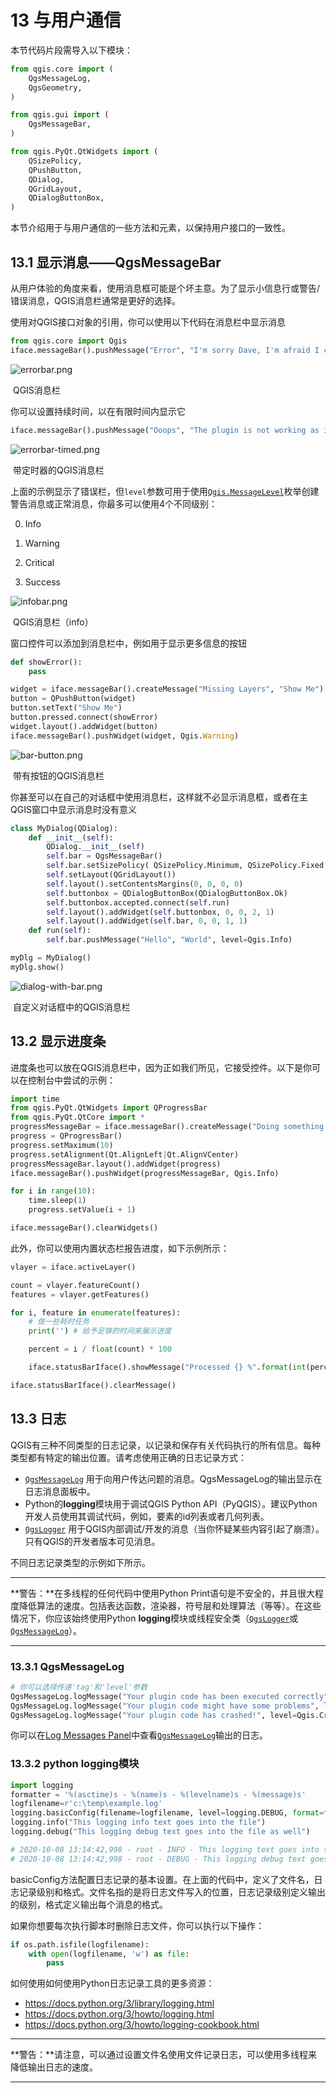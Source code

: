 # 13 与用户通信

本节代码片段需导入以下模块：

```python
from qgis.core import (
    QgsMessageLog,
    QgsGeometry,
)

from qgis.gui import (
    QgsMessageBar,
)

from qgis.PyQt.QtWidgets import (
    QSizePolicy,
    QPushButton,
    QDialog,
    QGridLayout,
    QDialogButtonBox,
)
```

本节介绍用于与用户通信的一些方法和元素，以保持用户接口的一致性。  

## 13.1 显示消息——QgsMessageBar

从用户体验的角度来看，使用消息框可能是个坏主意。为了显示小信息行或警告/错误消息，QGIS消息栏通常是更好的选择。

使用对QGIS接口对象的引用，你可以使用以下代码在消息栏中显示消息

```python
from qgis.core import Qgis
iface.messageBar().pushMessage("Error", "I'm sorry Dave, I'm afraid I can't do that", level=Qgis.Critical)
```

![errorbar.png](./assets/errorbar.png)

​																						QGIS消息栏

你可以设置持续时间，以在有限时间内显示它

```python
iface.messageBar().pushMessage("Ooops", "The plugin is not working as it should", level=Qgis.Critical, duration=3)
```

![errorbar-timed.png](./assets/errorbar-timed.png)

​																				带定时器的QGIS消息栏

上面的示例显示了错误栏，但`level`参数可用于使用[`Qgis.MessageLevel`](https://qgis.org/pyqgis/master/core/Qgis.html#qgis.core.Qgis.MessageLevel)枚举创建警告消息或正常消息，你最多可以使用4个不同级别：

0. Info

2. Warning
3. Critical
4. Success

![infobar.png](./assets/infobar.png)

​																						QGIS消息栏（info）

窗口控件可以添加到消息栏中，例如用于显示更多信息的按钮

```python
def showError():
    pass

widget = iface.messageBar().createMessage("Missing Layers", "Show Me")
button = QPushButton(widget)
button.setText("Show Me")
button.pressed.connect(showError)
widget.layout().addWidget(button)
iface.messageBar().pushWidget(widget, Qgis.Warning)
```

![bar-button.png](./assets/bar-button.png)

​																				带有按钮的QGIS消息栏

你甚至可以在自己的对话框中使用消息栏，这样就不必显示消息框，或者在主QGIS窗口中显示消息时没有意义

```python
class MyDialog(QDialog):
    def __init__(self):
        QDialog.__init__(self)
        self.bar = QgsMessageBar()
        self.bar.setSizePolicy( QSizePolicy.Minimum, QSizePolicy.Fixed )
        self.setLayout(QGridLayout())
        self.layout().setContentsMargins(0, 0, 0, 0)
        self.buttonbox = QDialogButtonBox(QDialogButtonBox.Ok)
        self.buttonbox.accepted.connect(self.run)
        self.layout().addWidget(self.buttonbox, 0, 0, 2, 1)
        self.layout().addWidget(self.bar, 0, 0, 1, 1)
    def run(self):
        self.bar.pushMessage("Hello", "World", level=Qgis.Info)

myDlg = MyDialog()
myDlg.show()
```

![dialog-with-bar.png](./assets/dialog-with-bar.png)

​																		自定义对话框中的QGIS消息栏

## 13.2 显示进度条

进度条也可以放在QGIS消息栏中，因为正如我们所见，它接受控件。以下是你可以在控制台中尝试的示例：

```python
import time
from qgis.PyQt.QtWidgets import QProgressBar
from qgis.PyQt.QtCore import *
progressMessageBar = iface.messageBar().createMessage("Doing something boring...")
progress = QProgressBar()
progress.setMaximum(10)
progress.setAlignment(Qt.AlignLeft|Qt.AlignVCenter)
progressMessageBar.layout().addWidget(progress)
iface.messageBar().pushWidget(progressMessageBar, Qgis.Info)

for i in range(10):
    time.sleep(1)
    progress.setValue(i + 1)

iface.messageBar().clearWidgets()
```

此外，你可以使用内置状态栏报告进度，如下示例所示：

```python
vlayer = iface.activeLayer()

count = vlayer.featureCount()
features = vlayer.getFeatures()

for i, feature in enumerate(features):
    # 做一些耗时任务
    print('') # 给予足够的时间来展示进度

    percent = i / float(count) * 100

    iface.statusBarIface().showMessage("Processed {} %".format(int(percent)))

iface.statusBarIface().clearMessage()
```

## 13.3 日志

QGIS有三种不同类型的日志记录，以记录和保存有关代码执行的所有信息。每种类型都有特定的输出位置。请考虑使用正确的日志记录方式：

- [`QgsMessageLog`](https://qgis.org/pyqgis/master/core/QgsMessageLog.html#qgis.core.QgsMessageLog) 用于向用户传达问题的消息。QgsMessageLog的输出显示在日志消息面板中。
- Python的**logging**模块用于调试QGIS Python API（PyQGIS）。建议Python开发人员使用其调试代码，例如，要素的id列表或者几何列表。
- [`QgsLogger`](https://qgis.org/pyqgis/master/core/QgsLogger.html#qgis.core.QgsLogger) 用于QGIS内部调试/开发的消息（当你怀疑某些内容引起了崩溃）。只有QGIS的开发者版本可见消息。

不同日志记录类型的示例如下所示。

---

**警告：**在多线程的任何代码中使用Python Print语句是不安全的，并且很大程度降低算法的速度。包括表达函数，渲染器，符号层和处理算法（等等）。在这些情况下，你应该始终使用Python **logging**模块或线程安全类（[`QgsLogger`](https://qgis.org/pyqgis/master/core/QgsLogger.html#qgis.core.QgsLogger)或[`QgsMessageLog`](https://qgis.org/pyqgis/master/core/QgsMessageLog.html#qgis.core.QgsMessageLog)）。

---

### 13.3.1 QgsMessageLog

```python
# 你可以选择传递'tag'和'level'参数
QgsMessageLog.logMessage("Your plugin code has been executed correctly", 'MyPlugin', level=Qgis.Info)
QgsMessageLog.logMessage("Your plugin code might have some problems", level=Qgis.Warning)
QgsMessageLog.logMessage("Your plugin code has crashed!", level=Qgis.Critical)
```

你可以在[Log Messages Panel](https://docs.qgis.org/testing/en/docs/user_manual/introduction/general_tools.html#log-message-panel)中查看[`QgsMessageLog`](https://qgis.org/pyqgis/master/core/QgsMessageLog.html#qgis.core.QgsMessageLog)输出的日志。

### 13.3.2 python logging模块

```python
import logging
formatter = '%(asctime)s - %(name)s - %(levelname)s - %(message)s'
logfilename=r'c:\temp\example.log'
logging.basicConfig(filename=logfilename, level=logging.DEBUG, format=formatter)
logging.info("This logging info text goes into the file")
logging.debug("This logging debug text goes into the file as well")

# 2020-10-08 13:14:42,998 - root - INFO - This logging text goes into the file
# 2020-10-08 13:14:42,998 - root - DEBUG - This logging debug text goes into the file as well
```

basicConfig方法配置日志记录的基本设置。在上面的代码中，定义了文件名，日志记录级别和格式。文件名指的是将日志文件写入的位置，日志记录级别定义输出的级别，格式定义输出每个消息的格式。

如果你想要每次执行脚本时删除日志文件，你可以执行以下操作：

```python
if os.path.isfile(logfilename):
    with open(logfilename, 'w') as file:
        pass
```

如何使用如何使用Python日志记录工具的更多资源：

- https://docs.python.org/3/library/logging.html
- https://docs.python.org/3/howto/logging.html
- https://docs.python.org/3/howto/logging-cookbook.html

---

**警告：**请注意，可以通过设置文件名使用文件记录日志，可以使用多线程来降低输出日志的速度。

---